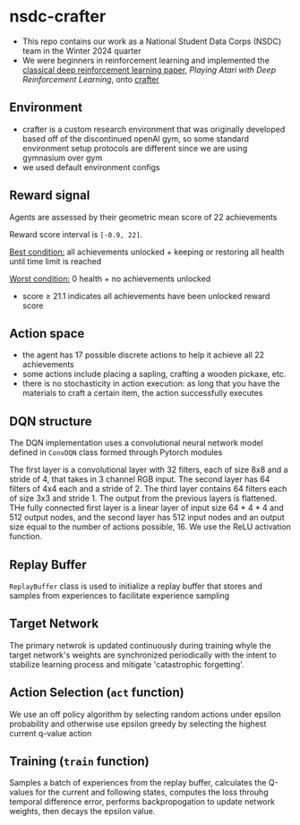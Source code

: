 # nsdc-crafter
- This repo contains our work as a National Student Data Corps (NSDC) team in the Winter 2024 quarter 
- We were beginners in reinforcement learning and implemented the [classical deep reinforcement learning paper](https://arxiv.org/abs/1312.5602), _Playing Atari with Deep Reinforcement Learning_, onto [crafter](https://github.com/danijar/crafter/tree/main)
  
## Environment
- crafter is a custom research environment that was originally developed based off of the discontinued openAI gym, so some standard environment setup protocols are different since we are using gymnasium over gym
- we used default environment configs

## Reward signal

Agents are assessed by their geometric mean score of 22 achievements 

Reward score interval is `[-0.9, 22]`.

<ins>Best condition:</ins> all achievements unlocked + keeping or restoring all health until time limit is reached 

<ins>Worst condition:</ins> 0 health + no achievements unlocked

- score ≥ 21.1 indicates all achievements have been unlocked
  reward score

## Action space

 - the agent has 17 possible discrete actions to help it achieve all 22 achievements
 - some actions include placing a sapling, crafting a wooden pickaxe, etc.
 - there is no stochasticity in action execution: as long that you have the materials to craft a certain item, the action successfully executes

## DQN structure

The DQN implementation uses a convolutional neural network model defined in `ConvDQN` class formed through Pytorch modules

The first layer is a convolutional layer with 32 filters, each of size 8x8 and a stride of 4, that takes in 3 channel RGB input. The second layer has 64 filters of 4x4 each and a stride of 2. The third layer contains 64 filters each of size 3x3 and stride 1. The output from the previous layers is flattened. THe fully connected first layer is a linear layer of input size 64 * 4 * 4 and 512 output nodes, and the second layer has 512 input nodes and an output size equal to the number of actions possible, 16. We use the ReLU activation function.

## Replay Buffer
`ReplayBuffer` class is used to initialize a replay buffer that stores and samples from experiences to facilitate experience sampling 

## Target Network
The primary netwrok is updated continuously during training whyle the target network's weights are synchronized periodically with the intent to stabilize learning process and mitigate 'catastrophic forgetting'.

## Action Selection (`act` function) 
We use an off policy algorithm by selecting random actions under epsilon probability and otherwise use epsilon greedy by selecting the highest current q-value action

## Training (`train` function)
Samples a batch of experiences from the replay buffer, calculates the Q-values for the current and following states, computes the loss throuhg temporal difference error, performs backpropogation to update network weights, then decays the epsilon value.
